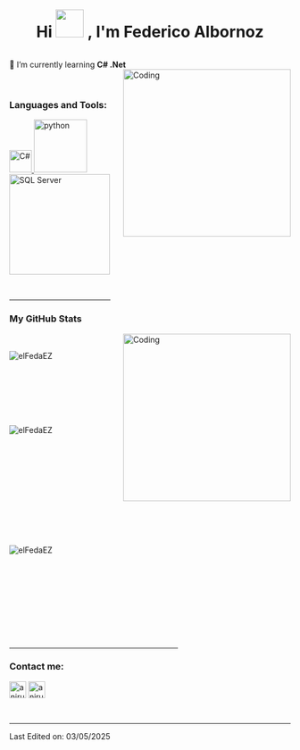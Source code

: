 <h1 align="center">Hi <img src="https://media.tenor.com/FEIo6vWVIOMAAAAi/hi.gif"
width="50"> , I'm Federico Albornoz</h1>




<p align="left"> <a href="https://twitter.com/" target="blank"><img src="https://img.shields.io/twitter/follow/?logo=twitter&style=for-the-badge" alt="" /></a> </p>

🌱 I’m currently learning **C# .Net**
<img align="right" alt="Coding" width="300" src="https://media1.tenor.com/m/08H5ivgIuwMAAAAd/sleezefrauds-emoji.gif">


<br>
<h3 align="left">Languages and Tools:</h3>
<p align="left"> <a href="https://learn.microsoft.com/en-us/dotnet/csharp/" target="_blank" rel="noreferrer"> <img src="https://img.shields.io/badge/c%23-%23239120.svg?style=for-the-badge&logo=csharp&logoColor=white" alt="C#" width="40"/> </a> <a href="https://www.python.org" target="_blank" rel="noreferrer"> <img src="https://img.shields.io/badge/python-3670A0?style=for-the-badge&logo=python&logoColor=ffdd54" alt="python" width="95"/> </a> <a href="https://www.python.org" target="_blank" rel="noreferrer"> <img src="https://img.shields.io/badge/Microsoft%20SQL%20Server-CC2927?style=for-the-badge&logo=microsoft%20sql%20server&logoColor=white" alt="SQL Server" width="180"/> </a> </p><br>


<hr width="36%" >

<h3>My GitHub Stats</h3>
<img align="right" alt="Coding" width="300" src="https://cdn.dribbble.com/users/1277312/screenshots/14733298/media/39b1045e593737587dd60e42c8422d1f.gif" >
<br>


<p><img align="left" src="https://github-readme-stats.vercel.app/api/top-langs?username=elFedaEZ&show_icons=true&theme=dark&locale=en&layout=compact" alt="elFedaEZ" /></p>

<br><br><br><br><br><br><br>
<p>&nbsp;<img align="left" src="https://github-readme-stats.vercel.app/api?username=elFedaEZ&show_icons=true&theme=dark&locale=en" alt="elFedaEZ" /></p>
<br><br><br><br><br><br><br><br><br><br>

<p><img align="left" src="https://github-readme-streak-stats.herokuapp.com/?user=elFedaEZ&theme=dark" alt="elFedaEZ" /></p>
<br><br><br><br><br><br><br><br><br><br>
<hr width="60%" >
<h3 align="left">Contact me:</h3>
<p align="left">
<a href="https://linkedin.com/in/federicoalbornoz98" target="blank"><img align="center" src="https://img.shields.io/badge/linkedin-%230077B5.svg?style=for-the-badge&logo=linkedin&logoColor=white" alt="anirudh-rai-072732220" height="30" /></a> 
<a href="mailto:albornozfederico98@hotmail.com" target="blank"><img align="center" src="https://img.shields.io/badge/Microsoft_Outlook-0078D4?style=for-the-badge&logo=microsoft-outlook&logoColor=white" alt="anirudh-rai-072732220" height="30" /></a>
</p>
<br>

------

Last Edited on: 03/05/2025
